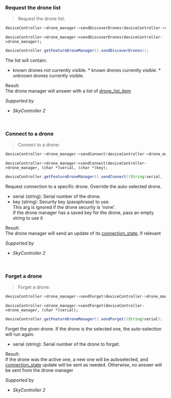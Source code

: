 <!-- drone_manager-discover_drones-->
### <a name="drone_manager-discover_drones">Request the drone list</a><br/>
> Request the drone list:

```c
deviceController->drone_manager->sendDiscoverDrones(deviceController->drone_manager);
```

```objective_c
deviceController->drone_manager->sendDiscoverDrones(deviceController->drone_manager);
```

```java
deviceController.getFeatureDroneManager().sendDiscoverDrones();
```

The list will contain:<br/>
* known drones not currently visible. * known drones currently visible. * unknown drones currently visible.<br/>




Result:<br/>
The drone manager will answer with a list of [drone\_list\_item](#drone_manager-drone_list_item)<br/>


*Supported by <br/>*

- *SkyController 2*<br/>


<br/>

<!-- drone_manager-connect-->
### <a name="drone_manager-connect">Connect to a drone</a><br/>
> Connect to a drone:

```c
deviceController->drone_manager->sendConnect(deviceController->drone_manager, (char *)serial, (char *)key);
```

```objective_c
deviceController->drone_manager->sendConnect(deviceController->drone_manager, (char *)serial, (char *)key);
```

```java
deviceController.getFeatureDroneManager().sendConnect((String)serial, (String)key);
```

Request connection to a specific drone. Override the auto-selected drone.<br/>


* serial (string): Serial number of the drone.<br/>
* key (string): Security key (passphrase) to use.<br/>
This arg is ignored if the drone security is 'none'.<br/>
If the drone manager has a saved key for the drone, pass an empty string to use it<br/>


Result:<br/>
The drone manager will send an update of its [connection_state](#drone_manager-connection_state), if relevant<br/>


*Supported by <br/>*

- *SkyController 2*<br/>


<br/>

<!-- drone_manager-forget-->
### <a name="drone_manager-forget">Forget a drone</a><br/>
> Forget a drone:

```c
deviceController->drone_manager->sendForget(deviceController->drone_manager, (char *)serial);
```

```objective_c
deviceController->drone_manager->sendForget(deviceController->drone_manager, (char *)serial);
```

```java
deviceController.getFeatureDroneManager().sendForget((String)serial);
```

Forget the given drone. If the drone is the selected one, the auto-selection will run again.<br/>


* serial (string): Serial number of the drone to forget.<br/>


Result:<br/>
If the drone was the active one, a new one will be autoselected, and [connection_state](#drone_manager-connection_state) update will be sent as needed. Otherwise, no answer will be sent from the drone manager<br/>


*Supported by <br/>*

- *SkyController 2*<br/>


<br/>

